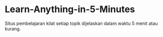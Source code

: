 # Learn-Anything-in-5-Minutes
Situs pembelajaran kilat setiap topik dijelaskan dalam waktu 5 menit atau kurang.
